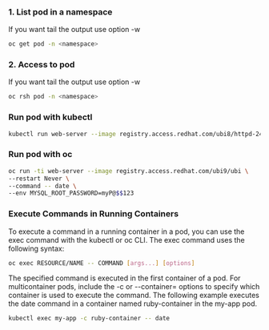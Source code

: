 ### 1. List pod in a namespace
If you want tail the output use option -w
```bash
oc get pod -n <namespace>
```

### 2. Access to pod 
If you want tail the output use option -w
```bash
oc rsh pod -n <namespace>
```

### Run pod with kubectl
```bash
kubectl run web-server --image registry.access.redhat.com/ubi8/httpd-24
```

### Run pod with oc
```bash
oc run -ti web-server --image registry.access.redhat.com/ubi9/ubi \
--restart Never \
--command -- date \
--env MYSQL_ROOT_PASSWORD=myP@$$123
```


### Execute Commands in Running Containers
To execute a command in a running container in a pod, you can use the exec command with the kubectl or oc CLI. The exec command uses the following syntax:
```bash
oc exec RESOURCE/NAME -- COMMAND [args...] [options]
```
The specified command is executed in the first container of a pod. For multicontainer pods, include the -c or --container= options to specify which container is used to execute the command. The following example executes the date command in a container named ruby-container in the my-app pod.
```bash
kubectl exec my-app -c ruby-container -- date
```
